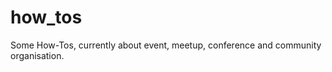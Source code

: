 how_tos
=======

Some How-Tos, currently about event, meetup, conference and community organisation.
